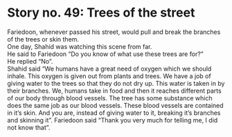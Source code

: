 Story no. 49: Trees of the street
=================================

Fariedoon, whenever passed his street, would pull and break the branches
of the trees or skin them.  
 One day, Shahid was watching this scene from far.  
 He said to Fariedoon “Do you know of what use these trees are for?”  
 He replied “No”.  
 Shahid said “We humans have a great need of oxygen which we should
inhale. This oxygen is given out from plants and trees. We have a job of
giving water to the trees so that they do not dry up. This water is
taken in by their branches. We, humans take in food and then it reaches
different parts of our body through blood vessels. The tree has some
substance which does the same job as our blood vessels. These blood
vessels are contained in it’s skin. And you are, instead of giving water
to it, breaking it’s branches and skinning it”. Fariedoon said “Thank
you very much for telling me, I did not know that”.


